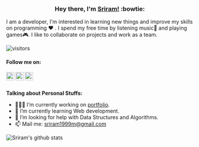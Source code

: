 ### <div align='center'>Hey there, I'm [Sriram!](https://github.com/sriram-24) :bowtie: </div>

I am a developer, I'm interested in learning new things and improve my skills on programming :heart: . I spend my free time by listening music:musical_score: and playing games:video_game:. I like to collaborate on projects and work as a team. 

![visitors](https://visitor-badge.laobi.icu/badge?page_id=sriram-24.sriram-24)

#### Follow me on:
<a href="https://www.linkedin.com/">
  <img align="left" alt="Sriram's LinkdeIN" width="22px" src="https://raw.githubusercontent.com/gauravghongde/social-icons/master/SVG/Color/LinkedIN.svg" />
</a>
<a href="https://www.instagram.com/the_kings._.man_/">
  <img align="left" alt="Sriram's Instagram" width="22px" src="https://raw.githubusercontent.com/gauravghongde/social-icons/master/SVG/Color/Instagram.svg" />
</a>
<a href="https://www.codepen.io/sriram-24">
  <img align="left" alt="Sriram's codepen" width="22px" src="https://raw.githubusercontent.com/gauravghongde/social-icons/master/SVG/Color/Codeopen.svg" />
</a>

<br />
<br />

**Talking about Personal Stuffs:**

- 👨🏽‍💻 I’m currently working on [portfolio](https://github.com/sriram-24/portfolio).
- 🌱 I’m currently learning Web development.
- 🤔 I’m looking for help with Data Structures and Algorithms.
- 📫 Mail me: [sriram1999m@gmail.com](https://mail.google.com/mail/?view=cm&fs=1&to=sriram1999m@gmail.com)

![Sriram's github stats](https://github-readme-stats.vercel.app/api?username=sriram-24&show_icons=true&title_color=fff&icon_color=79ff97&text_color=9f9f9f&bg_color=151515)
<br />

